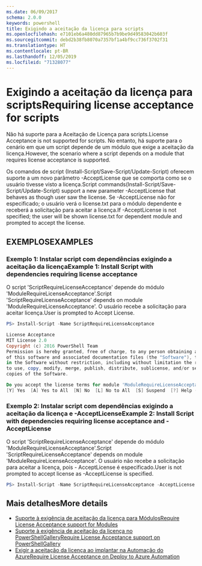 ```yaml
---
ms.date: 06/09/2017
schema: 2.0.0
keywords: powershell
title: Exigindo a aceitação da licença para scripts
ms.openlocfilehash: e7101eb6a480dd87965b7b9be9d49583042b603f
ms.sourcegitcommit: debd2b38fb8070a7357bf1a4bf9cc736f3702f31
ms.translationtype: HT
ms.contentlocale: pt-BR
ms.lasthandoff: 12/05/2019
ms.locfileid: "71328077"
---
```

# <a name="requiring-license-acceptance-for-scripts"></a><span data-ttu-id="f8f4b-103">Exigindo a aceitação da licença para scripts</span><span class="sxs-lookup"><span data-stu-id="f8f4b-103">Requiring license acceptance for scripts</span></span>

<span data-ttu-id="f8f4b-104">Não há suporte para a Aceitação de Licença para scripts.</span><span class="sxs-lookup"><span data-stu-id="f8f4b-104">License Acceptance is not supported for scripts.</span></span> <span data-ttu-id="f8f4b-105">No entanto, há suporte para o cenário em que um script depende de um módulo que exige a aceitação da licença.</span><span class="sxs-lookup"><span data-stu-id="f8f4b-105">However, the scenario where a script depends on a module that requires license acceptance is supported.</span></span>

<span data-ttu-id="f8f4b-106">Os comandos de script (Install-Script/Save-Script/Update-Script) oferecem suporte a um novo parâmetro -AcceptLicense que se comporta como se o usuário tivesse visto a licença.</span><span class="sxs-lookup"><span data-stu-id="f8f4b-106">Script commands(Install-Script/Save-Script/Update-Script) support a new parameter -AcceptLicense that behaves as though user saw the license.</span></span> <span data-ttu-id="f8f4b-107">Se -AcceptLicense não for especificado; o usuário verá o license.txt para o módulo dependente e receberá a solicitação para aceitar a licença.</span><span class="sxs-lookup"><span data-stu-id="f8f4b-107">If -AcceptLicense is not specified; the user will be shown license.txt for dependent module and prompted to accept the license.</span></span>

## <a name="examples"></a><span data-ttu-id="f8f4b-108">EXEMPLOS</span><span class="sxs-lookup"><span data-stu-id="f8f4b-108">EXAMPLES</span></span>

### <a name="example-1-install-script-with-dependencies-requiring-license-acceptance"></a><span data-ttu-id="f8f4b-109">Exemplo 1: Instalar script com dependências exigindo a aceitação da licença</span><span class="sxs-lookup"><span data-stu-id="f8f4b-109">Example 1: Install Script with dependencies requiring license acceptance</span></span>

<span data-ttu-id="f8f4b-110">O script 'ScriptRequireLicenseAcceptance' depende do módulo 'ModuleRequireLicenseAcceptance'.</span><span class="sxs-lookup"><span data-stu-id="f8f4b-110">Script 'ScriptRequireLicenseAcceptance' depends on module 'ModuleRequireLicenseAcceptance'.</span></span> <span data-ttu-id="f8f4b-111">O usuário recebe a solicitação para aceitar licença.</span><span class="sxs-lookup"><span data-stu-id="f8f4b-111">User is prompted to Accept License.</span></span>

```PowerShell
PS> Install-Script -Name ScriptRequireLicenseAcceptance

License Acceptance
MIT License 2.0
Copyright (c) 2016 PowerShell Team
Permission is hereby granted, free of charge, to any person obtaining a copy
of this software and associated documentation files (the "Software"), to deal
in the Software without restriction, including without limitation the rights
to use, copy, modify, merge, publish, distribute, sublicense, and/or sell
copies of the Software.

Do you accept the license terms for module 'ModuleRequireLicenseAcceptance'.
[Y] Yes  [A] Yes to All  [N] No  [L] No to All  [S] Suspend  [?] Help (default is "N"):
```

### <a name="example-2-install-script-with-dependencies-requiring-license-acceptance-and--acceptlicense"></a><span data-ttu-id="f8f4b-112">Exemplo 2: Instalar script com dependências exigindo a aceitação da licença e -AcceptLicense</span><span class="sxs-lookup"><span data-stu-id="f8f4b-112">Example 2: Install Script with dependencies requiring license acceptance and -AcceptLicense</span></span>

<span data-ttu-id="f8f4b-113">O script 'ScriptRequireLicenseAcceptance' depende do módulo 'ModuleRequireLicenseAcceptance'.</span><span class="sxs-lookup"><span data-stu-id="f8f4b-113">Script 'ScriptRequireLicenseAcceptance' depends on module 'ModuleRequireLicenseAcceptance'.</span></span> <span data-ttu-id="f8f4b-114">O usuário não recebe a solicitação para aceitar a licença, pois - AcceptLicense é especificado.</span><span class="sxs-lookup"><span data-stu-id="f8f4b-114">User is not prompted to accept license as -AcceptLicense is specified.</span></span>

```PowerShell
PS> Install-Script -Name ScriptRequireLicenseAcceptance -AcceptLicense
```

## <a name="more-details"></a><span data-ttu-id="f8f4b-115">Mais detalhes</span><span class="sxs-lookup"><span data-stu-id="f8f4b-115">More details</span></span>

- [<span data-ttu-id="f8f4b-116">Suporte à exigência de aceitação da licença para Módulos</span><span class="sxs-lookup"><span data-stu-id="f8f4b-116">Require License Acceptance support for Modules</span></span>](module-license-acceptance.md)
- [<span data-ttu-id="f8f4b-117">Suporte à exigência de aceitação da licença no PowerShellGallery</span><span class="sxs-lookup"><span data-stu-id="f8f4b-117">Require License Acceptance support on PowerShellGallery</span></span>](../how-to/working-with-packages/packages-that-require-license-acceptance.md)
- [<span data-ttu-id="f8f4b-118">Exigir a aceitação da licença ao implantar na Automação do Azure</span><span class="sxs-lookup"><span data-stu-id="f8f4b-118">Require License Acceptance on Deploy to Azure Automation</span></span>](../how-to/working-with-packages/deploy-to-azure-automation.md)
